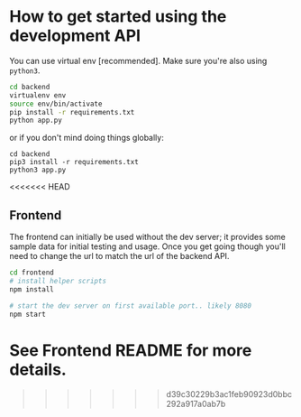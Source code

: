 # How to get started using the development API

You can use virtual env [recommended]. Make sure you're also using `python3`.

```bash
cd backend
virtualenv env
source env/bin/activate
pip install -r requirements.txt
python app.py
```

or if you don't mind doing things globally:

```
cd backend
pip3 install -r requirements.txt
python3 app.py
```

<<<<<<< HEAD
## Frontend

The frontend can initially be used without the dev server; it provides some sample data
for initial testing and usage. Once you get going though you'll need to change the url
to match the url of the backend API.

```bash
cd frontend
# install helper scripts
npm install

# start the dev server on first available port.. likely 8080
npm start
```

See Frontend README for more details.
=======

>>>>>>> d39c30229b3ac1feb90923d0bbc292a917a0ab7b
